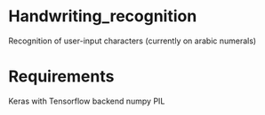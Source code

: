 # Handwriting_recognition
Recognition of user-input characters (currently on arabic numerals)

# Requirements
Keras with Tensorflow backend
numpy
PIL
